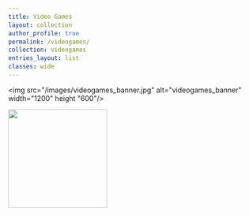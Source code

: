 ```yaml
---
title: Video Games
layout: collection
author_profile: true
permalink: /videogames/
collection: videogames
entries_layout: list
classes: wide
---
```


<img src="/images/videogames_banner.jpg" alt="videogames_banner" width="1200" height "600"/>

<img src="https://image-cdn.essentiallysports.com/wp-content/uploads/20200505183733/Cyberpunk-2077-No-Vacancy-e1570482474134.jpg" width="200" height="200" />
